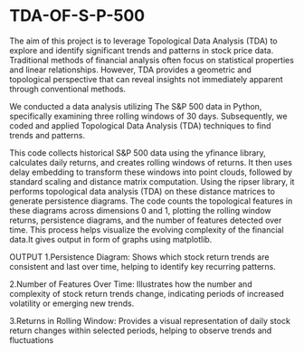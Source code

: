 # TDA-OF-S-P-500
The aim of this project is to leverage Topological Data Analysis (TDA) to explore and identify significant trends and patterns in stock price data. Traditional methods of financial analysis often focus on statistical properties and linear relationships. However, TDA provides a geometric and topological perspective that can reveal insights not immediately apparent through conventional methods.

We conducted a data analysis utilizing The S&P 500 data in Python, specifically examining three rolling windows of 30 days. Subsequently, we coded and applied Topological Data Analysis (TDA) techniques to find trends and patterns.

This code collects historical S&P 500 data using the yfinance library, calculates daily returns, and creates rolling windows of returns. It then uses delay embedding to transform these windows into point clouds, followed by standard scaling and distance matrix computation. Using the ripser library, it performs topological data analysis (TDA) on these distance matrices to generate persistence diagrams. The code counts the topological features in these diagrams across dimensions 0 and 1, plotting the rolling window returns, persistence diagrams, and the number of features detected over time. This process helps visualize the evolving complexity of the financial data.It gives output in form of graphs using matplotlib.

OUTPUT
1.Persistence Diagram: Shows which stock return trends are consistent and last over time, helping to identify key recurring patterns.

2.Number of Features Over Time: Illustrates how the number and complexity of stock return trends change, indicating periods of increased volatility or emerging new trends.

3.Returns in Rolling Window: Provides a visual representation of daily stock return changes within selected periods, helping to observe trends and fluctuations

